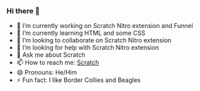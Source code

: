 ### Hi there 👋
- 🔭 I’m currently working on Scratch Nitro extension and Funnel
- 🌱 I’m currently learning HTML and some CSS
- 👯 I’m looking to collaborate on Scratch Nitro extension
- 🤔 I’m looking for help with Scratch Nitro extension
- 💬 Ask me about Scratch
- 📫 How to reach me: [Scratch](https://scratch.mit.edu/users/JackyBorderCollie/)
- 😄 Pronouns: He/Him
- ⚡ Fun fact: I like Border Collies and Beagles
<!--
**JackyBorderCollie/JackyBorderCollie** is a ✨ _special_ ✨ repository because its `README.md` (this file) appears on your GitHub profile.

Here are some ideas to get you started:

- 🔭 I’m currently working on ...
- 🌱 I’m currently learning ...
- 👯 I’m looking to collaborate on ...
- 🤔 I’m looking for help with ...
- 💬 Ask me about ...
- 📫 How to reach me: ...
- 😄 Pronouns: ...
- ⚡ Fun fact: ...
-->
